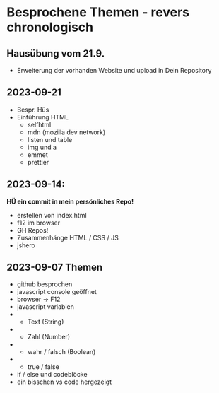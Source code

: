 # Besprochene Themen - revers chronologisch

## Hausübung vom 21.9.

-   Erweiterung der vorhanden Website und upload in Dein Repository


## 2023-09-21

-   Bespr. Hüs
-   Einführung HTML
    -   selfhtml
    -   mdn (mozilla dev network)
    -   listen und table
    -   img und a
    -   emmet
    -   prettier

## 2023-09-14:

**HÜ ein commit in mein persönliches Repo!**

-   erstellen von index.html
-   f12 im browser
-   GH Repos!
-   Zusammenhänge HTML / CSS / JS
-   jshero

## 2023-09-07 Themen

-   github besprochen
-   javascript console geöffnet
-   browser -> F12
-   javascript variablen
-   -   Text (String)
-   -   Zahl (Number)
-   -   wahr / falsch (Boolean)
-   -   true / false
-   if / else und codeblöcke
-   ein bisschen vs code hergezeigt
